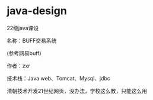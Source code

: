 # java-design
22级java课设

名称：BUFF交易系统

(参考网易buff)

作者：zxr

技术栈：Java web、Tomcat、Mysql、jdbc

清朝技术开发21世纪网页，没办法，学校这么教，只能这么用
